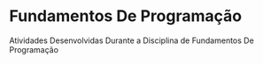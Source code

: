 # Fundamentos De Programação
Atividades Desenvolvidas Durante a Disciplina de Fundamentos De Programação
